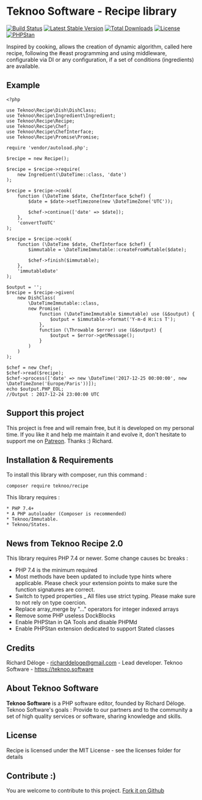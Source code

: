 Teknoo Software - Recipe library
================================

[![Build Status](https://travis-ci.com/TeknooSoftware/recipe.svg?branch=master)](https://travis-ci.com/TeknooSoftware/recipe)
[![Latest Stable Version](https://poser.pugx.org/teknoo/recipe/v/stable)](https://packagist.org/packages/teknoo/recipe)
[![Total Downloads](https://poser.pugx.org/teknoo/recipe/downloads)](https://packagist.org/packages/teknoo/recipe)
[![License](https://poser.pugx.org/teknoo/recipe/license)](https://packagist.org/packages/teknoo/recipe)
[![PHPStan](https://img.shields.io/badge/PHPStan-enabled-brightgreen.svg?style=flat)](https://github.com/phpstan/phpstan)

Inspired by cooking, allows the creation of dynamic algorithm, called here recipe,
following the #east programming and using middleware, configurable via DI or any configuration,
if a set of conditions (ingredients) are available.

Example
-------

    <?php

    use Teknoo\Recipe\Dish\DishClass;
    use Teknoo\Recipe\Ingredient\Ingredient;
    use Teknoo\Recipe\Recipe;
    use Teknoo\Recipe\Chef;
    use Teknoo\Recipe\ChefInterface;
    use Teknoo\Recipe\Promise\Promise;

    require 'vendor/autoload.php';

    $recipe = new Recipe();

    $recipe = $recipe->require(
        new Ingredient(\DateTime::class, 'date')
    );

    $recipe = $recipe->cook(
        function (\DateTime $date, ChefInterface $chef) {
            $date = $date->setTimezone(new \DateTimeZone('UTC'));

            $chef->continue(['date' => $date]);
        },
        'convertToUTC'
    );

    $recipe = $recipe->cook(
        function (\DateTime $date, ChefInterface $chef) {
            $immutable = \DateTimeImmutable::createFromMutable($date);

            $chef->finish($immutable);
        },
        'immutableDate'
    );

    $output = '';
    $recipe = $recipe->given(
        new DishClass(
            \DateTimeImmutable::class,
            new Promise(
                function (\DateTimeImmutable $immutable) use (&$output) {
                    $output = $immutable->format('Y-m-d H:i:s T');
                },
                function (\Throwable $error) use (&$output) {
                    $output = $error->getMessage();
                }
            )
        )
    );

    $chef = new Chef;
    $chef->read($recipe);
    $chef->process(['date' => new \DateTime('2017-12-25 00:00:00', new \DateTimeZone('Europe/Paris'))]);
    echo $output.PHP_EOL;
    //Output : 2017-12-24 23:00:00 UTC

Support this project
---------------------

This project is free and will remain free, but it is developed on my personal time. 
If you like it and help me maintain it and evolve it, don't hesitate to support me on [Patreon](https://patreon.com/teknoo_software).
Thanks :) Richard. 

Installation & Requirements
---------------------------
To install this library with composer, run this command :

    composer require teknoo/recipe

This library requires :

    * PHP 7.4+
    * A PHP autoloader (Composer is recommended)
    * Teknoo/Immutable.
    * Teknoo/States.

News from Teknoo Recipe 2.0
----------------------------

This library requires PHP 7.4 or newer. Some change causes bc breaks :

- PHP 7.4 is the minimum required
- Most methods have been updated to include type hints where applicable. Please check your extension points to make sure the function signatures are correct.
- Switch to typed properties
_ All files use strict typing. Please make sure to not rely on type coercion.
- Replace array_merge by "..." operators for integer indexed arrays
- Remove some PHP useless DockBlocks
- Enable PHPStan in QA Tools and disable PHPMd
- Enable PHPStan extension dedicated to support Stated classes

Credits
-------
Richard Déloge - <richarddeloge@gmail.com> - Lead developer.
Teknoo Software - <https://teknoo.software>

About Teknoo Software
---------------------
**Teknoo Software** is a PHP software editor, founded by Richard Déloge.
Teknoo Software's goals : Provide to our partners and to the community a set of high quality services or software,
 sharing knowledge and skills.

License
-------
Recipe is licensed under the MIT License - see the licenses folder for details

Contribute :)
-------------

You are welcome to contribute to this project. [Fork it on Github](CONTRIBUTING.md)
